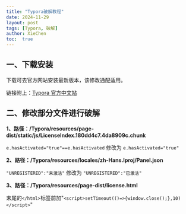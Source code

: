 ```yaml
---
title: "Typora破解教程"
date: 2024-11-29
layout: post
tags: [Typora, 破解]
author: XieChen
toc:  true
---
```


## 一、下载安装

下载可去官方网站安装最新版本，该修改通配适用。

链接附上：[Typora 官方中文站](https://typoraio.cn/)

## 二、修改部分文件进行破解

**1、路径：/Typora/resources/page-dist/static/js/LicenseIndex.180dd4c7.4da8909c.chunk**

`e.hasActivated="true"==e.hasActivated` 修改为 `e.hasActivated="true"`

**2、路径：/Typora/resources/locales/zh-Hans.lproj/Panel.json**

`"UNREGISTERED":"未激活"` 修改为 `"UNREGISTERED":"已激活"`

**3、路径：/Typora/resources/page-dist/license.html**

末尾的`</html>`标签前加"`<script>setTimeout(()=>{window.close();},10)</script>`"

